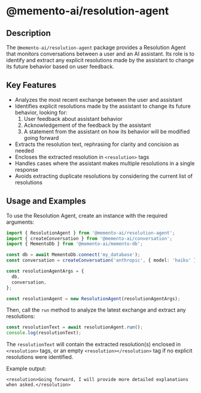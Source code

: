 # @memento-ai/resolution-agent

## Description
The `@memento-ai/resolution-agent` package provides a Resolution Agent that monitors conversations between a user and an AI assistant. Its role is to identify and extract any explicit resolutions made by the assistant to change its future behavior based on user feedback.

## Key Features
- Analyzes the most recent exchange between the user and assistant
- Identifies explicit resolutions made by the assistant to change its future behavior, looking for:
  1. User feedback about assistant behavior
  2. Acknowledgement of the feedback by the assistant
  3. A statement from the assistant on how its behavior will be modified going forward
- Extracts the resolution text, rephrasing for clarity and concision as needed
- Encloses the extracted resolution in `<resolution>` tags
- Handles cases where the assistant makes multiple resolutions in a single response
- Avoids extracting duplicate resolutions by considering the current list of resolutions

## Usage and Examples

To use the Resolution Agent, create an instance with the required arguments:

```typescript
import { ResolutionAgent } from '@memento-ai/resolution-agent';
import { createConversation } from '@memento-ai/conversation';
import { MementoDb } from '@memento-ai/memento-db';

const db = await MementoDb.connect('my_database');
const conversation = createConversation('anthropic', { model: 'haiku' });

const resolutionAgentArgs = {
  db,
  conversation,
};

const resolutionAgent = new ResolutionAgent(resolutionAgentArgs);
```

Then, call the `run` method to analyze the latest exchange and extract any resolutions:

```typescript
const resolutionText = await resolutionAgent.run();
console.log(resolutionText);
```

The `resolutionText` will contain the extracted resolution(s) enclosed in `<resolution>` tags, or an empty `<resolution></resolution>` tag if no explicit resolutions were identified.

Example output:

```
<resolution>Going forward, I will provide more detailed explanations when asked.</resolution>
```
